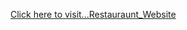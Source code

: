 <a href="https://sahil12107352.github.io/Restaurant-Website/" target='_blank'>Click here to visit...Restauraunt_Website</a>
